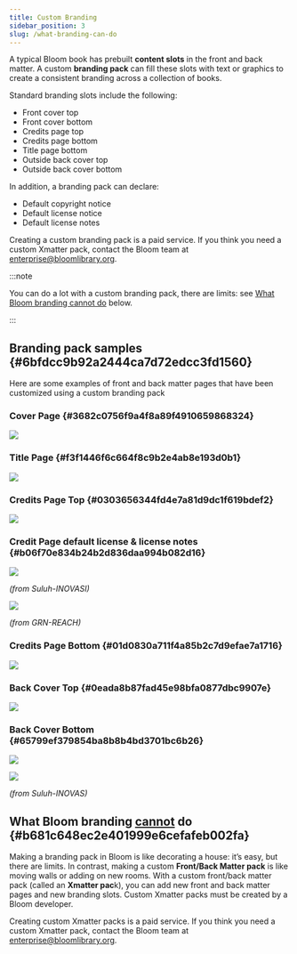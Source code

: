 ```yaml
---
title: Custom Branding
sidebar_position: 3
slug: /what-branding-can-do
---
```




A typical Bloom book has prebuilt **content slots** in the front and back matter. A custom **branding pack** can fill these slots with text or graphics to create a consistent branding across a collection of books. 


Standard branding slots include the following: 

- Front cover top
- Front cover bottom
- Credits page top
- Credits page bottom
- Title page bottom
- Outside back cover top
- Outside back cover bottom

In addition, a branding pack can declare:

- Default copyright notice
- Default license notice
- Default license notes

Creating a custom branding pack is a paid service. If you think you need a custom Xmatter pack, contact the Bloom team at [enterprise@bloomlibrary.org](mailto:enterprise@bloomlibrary.org). 


:::note

You can do a lot with a custom branding pack, there are limits: see [What Bloom branding cannot do](/what-branding-can-do#b681c648ec2e401999e6cefafeb002fa) below.

:::




## Branding pack samples {#6bfdcc9b92a2444ca7d72edcc3fd1560}


Here are some examples of front and back matter pages that have been customized using a custom branding pack


### Cover Page {#3682c0756f9a4f8a89f4910659868324}


![](./what-branding-can-do.316dbe85-4cc4-434f-a56c-0cca29ffc51d.png)


### Title Page {#f3f1446f6c664f8c9b2e4ab8e193d0b1}


![](./what-branding-can-do.d4e1675e-a5b6-4583-a589-67af4f9e9a1a.png)


### Credits Page Top {#0303656344fd4e7a81d9dc1f619bdef2}


<div class='notion-row'>

</div>


![](./what-branding-can-do.abc0b8b3-df06-41df-8441-4eec641b1ff2.png)


### Credit Page default license & license notes {#b06f70e834b24b2d836daa994b082d16}


<div class='notion-row'>

</div>


![](./what-branding-can-do.2e2b8121-ebf7-4924-bd3c-8180df7b6ff2.png)


_(from Suluh-INOVASI)_


![](./what-branding-can-do.9f264fdd-a831-40cf-b2d7-4b6559d0dfa2.png)


_(from GRN-REACH)_


### Credits Page Bottom {#01d0830a711f4a85b2c7d9efae7a1716}


![](./what-branding-can-do.5e354b02-12ee-4017-9c56-a10e20278226.png)


### Back Cover Top {#0eada8b87fad45e98bfa0877dbc9907e}


![](./what-branding-can-do.d22a455f-bc19-4d0a-9b53-dcee9155a223.png)


### Back Cover Bottom {#65799ef379854ba8b8b4bd3701bc6b26}


![](./what-branding-can-do.dd7228f5-1346-421e-81b2-4a669b929453.png)


![](./what-branding-can-do.7effb353-18f8-4740-abc8-9174b7be43b4.png)


_(from Suluh-INOVAS)_


## What Bloom branding <u>cannot</u> do {#b681c648ec2e401999e6cefafeb002fa}


Making a branding pack in Bloom is like decorating a house: it’s easy, but there are limits. In contrast, making a custom **Front/Back Matter pack** is like moving walls or adding on new rooms. With a custom front/back matter pack (called an **Xmatter pac**k), you can add new front and back matter pages and new branding slots. Custom Xmatter packs must be created by a Bloom developer.


Creating custom Xmatter packs is a paid service. If you think you need a custom Xmatter pack, contact the Bloom team at [enterprise@bloomlibrary.org](mailto:enterprise@bloomlibrary.org). 

